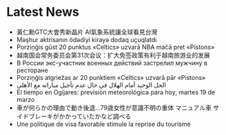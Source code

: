 # Latest News
-  黃仁勳GTC大會秀新晶片 AI氣象系統讓全球看見台灣
-  Məşhur aktrisanın ödədiyi kirayə dodaq uçuqlatdı
-  Porziņģis gūst 20 punktus «Celtics» uzvarā NBA mačā pret «Pistons»
-  越南国会常务委员会第31次会议：扩大免签政策有利于越南旅游业的发展
-  В России экс-участник военных действий застрелил мужчину в ресторане
-  Porziņģis atgriežas ar 20 punktiem «Celtics» uzvarā pār «Pistons»
-  الحل الوحيد أمام الهلال في حال عدم تأجيل مباراته مع الأهلي
-  El tiempo en Ogíjares: previsión meteorológica para hoy, martes 19 de marzo
-  車が何らかの理由で動き後退…79歳女性が意識不明の重体 マニュアル車 サイドブレーキがかかっていたかなど調べる
-  Une politique de visa favorable stimule la reprise du tourisme
